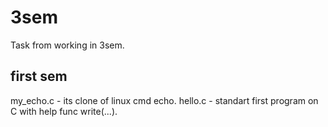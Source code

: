 # 3sem
Task from working in 3sem.

## first sem
my_echo.c - its clone of linux cmd echo.
hello.c - standart first program on C with help func write(...).
